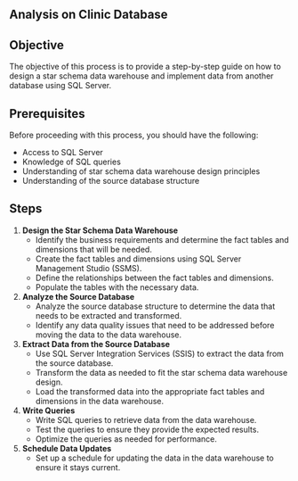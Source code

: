 ## Analysis on Clinic Database

## Objective

The objective of this process is to provide a step-by-step guide on how to design a star schema data warehouse and implement data from another database using SQL Server.

## Prerequisites

Before proceeding with this process, you should have the following:

- Access to SQL Server
- Knowledge of SQL queries
- Understanding of star schema data warehouse design principles
- Understanding of the source database structure

## Steps

1. **Design the Star Schema Data Warehouse**
    - Identify the business requirements and determine the fact tables and dimensions that will be needed.
    - Create the fact tables and dimensions using SQL Server Management Studio (SSMS).
    - Define the relationships between the fact tables and dimensions.
    - Populate the tables with the necessary data.
2. **Analyze the Source Database**
    - Analyze the source database structure to determine the data that needs to be extracted and transformed.
    - Identify any data quality issues that need to be addressed before moving the data to the data warehouse.
3. **Extract Data from the Source Database**
    - Use SQL Server Integration Services (SSIS) to extract the data from the source database.
    - Transform the data as needed to fit the star schema data warehouse design.
    - Load the transformed data into the appropriate fact tables and dimensions in the data warehouse.
4. **Write Queries**
    - Write SQL queries to retrieve data from the data warehouse.
    - Test the queries to ensure they provide the expected results.
    - Optimize the queries as needed for performance.
5. **Schedule Data Updates**
    - Set up a schedule for updating the data in the data warehouse to ensure it stays current.

